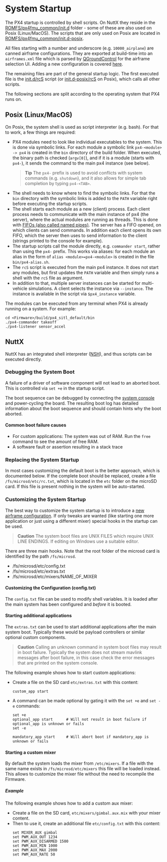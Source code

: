 # System Startup

The PX4 startup is controlled by shell scripts.
On NuttX they reside in the [ROMFS/px4fmu_common/init.d](https://github.com/PX4/Firmware/tree/master/ROMFS/px4fmu_common/init.d) folder - some of these are also used on Posix (Linux/MacOS). The scripts that are only used on Posix are located in [ROMFS/px4fmu_common/init.d-posix](https://github.com/PX4/Firmware/tree/master/ROMFS/px4fmu_common/init.d-posix).

All files starting with a number and underscore (e.g. `10000_airplane`) are canned airframe configurations. They are exported at build-time into an `airframes.xml` file which is parsed by [QGroundControl](http://qgroundcontrol.com) for the airframe selection UI. Adding a new configuration is covered [here](../airframes/adding_a_new_frame.md).

The remaining files are part of the general startup logic. The first executed file is the [init.d/rcS](https://github.com/PX4/Firmware/blob/master/ROMFS/px4fmu_common/init.d/rcS) script (or [init.d-posix/rcS](https://github.com/PX4/Firmware/blob/master/ROMFS/px4fmu_common/init.d-posix/rcS) on Posix), which calls all other scripts.

The following sections are split according to the operating system that PX4 runs on.


## Posix (Linux/MacOS)

On Posix, the system shell is used as script interpreter (e.g. bash).
For that to work, a few things are required:
- PX4 modules need to look like individual executables to the system. This is done via symbolic links.
  For each module a symbolic link `px4-<module> -> px4` is created in the `bin` directory of the build folder.
  When executed, the binary path is checked (`argv[0]`), and if it is a module (starts with `px4-`), it sends the command to the main px4 instance (see below).
  > **Tip** The `px4-` prefix is used to avoid conflicts with system commands (e.g. `shutdown`), and it also allows for simple tab completion by typing `px4-<TAB>`.
- The shell needs to know where to find the symbolic links. For that the `bin` directory with the symbolic links is added to the `PATH` variable right before executing the startup scripts.
- The shell starts each module as a new (client) process. Each client process needs to communicate with the main instance of px4 (the server), where the actual modules are running as threads.
  This is done with [FIFOs (also called named pipes)](http://man7.org/linux/man-pages/man7/fifo.7.html).
  The server has a FIFO opened, on which clients can send commands.
  In addition each client opens its own FIFO, which the server then uses to send information to the client (strings printed to the console for example).
- The startup scripts call the module directly, e.g. `commander start`, rather than using the `px4-` prefix. This works via aliases: for each module an alias in the form of `alias <module>=px4-<module>` is created in the file `bin/px4-alias.sh`.
- The `rcS` script is executed from the main px4 instance.
  It does not start any modules, but first updates the `PATH` variable and then simply runs a shell with the `rcS` file as argument.
- In addition to that, multiple server instances can be started for multi-vehicle simulations. A client selects the instance via `--instance`. The instance is available in the script via `$px4_instance` variable.

The modules can be executed from any terminal when PX4 is already running on a system. For example:
```
cd <Firmware>/build/px4_sitl_default/bin
./px4-commander takeoff
./px4-listener sensor_accel
```

## NuttX
NuttX has an integrated shell interpreter ([NSH](http://nuttx.org/Documentation/NuttShell.html)), and thus scripts can be executed directly.

### Debugging the System Boot

A failure of a driver of software component will not lead to an aborted boot. This is controlled via `set +e` in the startup script.

The boot sequence can be debugged by connecting the [system console](../debug/system_console.md) and power-cycling the board. The resulting boot log has detailed information about the boot sequence and should contain hints why the boot aborted.

#### Common boot failure causes

  * For custom applications: The system was out of RAM. Run the `free` command to see the amount of free RAM.
  * A software fault or assertion resulting in a stack trace

### Replacing the System Startup

In most cases customizing the default boot is the better approach, which is documented below. If the complete boot should be replaced, create a file `/fs/microsd/etc/rc.txt`, which is located in the `etc` folder on the microSD card. If this file is present nothing in the system will be auto-started.

### Customizing the System Startup

The best way to customize the system startup is to introduce a [new airframe configuration](../airframes/adding_a_new_frame.md). If only tweaks are wanted (like starting one more application or just using a different mixer) special hooks in the startup can be used.

> **Caution** The system boot files are UNIX FILES which require UNIX LINE ENDINGS. If editing on Windows use a suitable editor.

There are three main hooks. Note that the root folder of the microsd card is identified by the path `/fs/microsd`.

  * /fs/microsd/etc/config.txt
  * /fs/microsd/etc/extras.txt
  * /fs/microsd/etc/mixers/NAME_OF_MIXER

#### Customizing the Configuration (config.txt)

The `config.txt` file can be used to modify shell variables. It is loaded after the main system has been configured and *before* it is booted.

#### Starting additional applications

The `extras.txt` can be used to start additional applications after the main system boot. Typically these would be payload controllers or similar optional custom components.

> **Caution** Calling an unknown command in system boot files may result in boot failure. Typically the system does not stream mavlink messages after boot failure, in this case check the error messages that are printed on the system console.

The following example shows how to start custom applications:
  * Create a file on the SD card `etc/extras.txt` with this content:
    ```
    custom_app start
    ```
  * A command can be made optional by gating it with the `set +e` and `set -e` commands:
    ```
    set +e
    optional_app start      # Will not result in boot failure if optional_app is unknown or fails
    set -e

    mandatory_app start     # Will abort boot if mandatory_app is unknown or fails
    ```  

#### Starting a custom mixer

By default the system loads the mixer from `/etc/mixers`. 
If a file with the same name exists in `/fs/microsd/etc/mixers` this file will be loaded instead. This allows to customize the mixer file without the need to recompile the Firmware.

##### Example
The following example shows how to add a custom aux mixer:
  * Create a file on the SD card, `etc/mixers/gimbal.aux.mix` with your mixer content.
  * Then to use it, create an additional file `etc/config.txt` with this content:
    ```
    set MIXER_AUX gimbal
    set PWM_AUX_OUT 1234
    set PWM_AUX_DISARMED 1500
    set PWM_AUX_MIN 1000
    set PWM_AUX_MAX 2000
    set PWM_AUX_RATE 50
    ```

